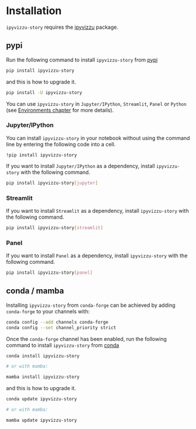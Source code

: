 # Installation

`ipyvizzu-story` requires the [ipyvizzu](https://pypi.org/project/ipyvizzu)
package.

## pypi

Run the following command to install `ipyvizzu-story` from
[pypi](https://pypi.org/project/ipyvizzu-story/)

```sh
pip install ipyvizzu-story
```

and this is how to upgrade it.

```sh
pip install -U ipyvizzu-story
```

You can use `ipyvizzu-story` in `Jupyter/IPython`, `Streamlit`, `Panel` or
`Python` (see [Environments chapter](environments/index.md) for more details).

### Jupyter/IPython

You can install `ipyvizzu-story` in your notebook without using the command line by entering the following code into a cell.

```
!pip install ipyvizzu-story
```

If you want to install `Jupyter/IPython` as a dependency, install
`ipyvizzu-story` with the following command.

```sh
pip install ipyvizzu-story[jupyter]
```

### Streamlit

If you want to install `Streamlit` as a dependency, install `ipyvizzu-story`
with the following command.

```sh
pip install ipyvizzu-story[streamlit]
```

### Panel

If you want to install `Panel` as a dependency, install `ipyvizzu-story` with
the following command.

```sh
pip install ipyvizzu-story[panel]
```

## conda / mamba

Installing `ipyvizzu-story` from `conda-forge` can be achieved by adding
`conda-forge` to your channels with:

```sh
conda config --add channels conda-forge
conda config --set channel_priority strict
```

Once the `conda-forge` channel has been enabled, run the following command to
install `ipyvizzu-story` from
[conda](https://anaconda.org/conda-forge/ipyvizzu-story/)

```sh
conda install ipyvizzu-story

# or with mamba:

mamba install ipyvizzu-story
```

and this is how to upgrade it.

```sh
conda update ipyvizzu-story

# or with mamba:

mamba update ipyvizzu-story
```
